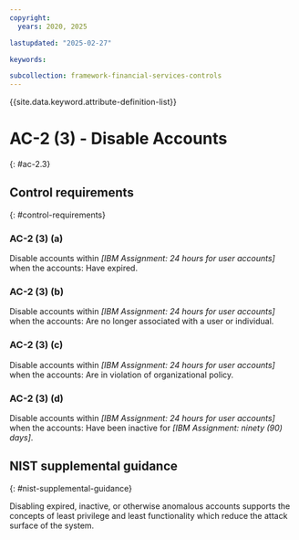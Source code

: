 ```yaml
---
copyright:
  years: 2020, 2025

lastupdated: "2025-02-27"

keywords:

subcollection: framework-financial-services-controls
---
```


{{site.data.keyword.attribute-definition-list}}

# AC-2 (3) -  Disable Accounts
{: #ac-2.3}

## Control requirements
{: #control-requirements}



### AC-2 (3) (a)


Disable accounts within _[IBM Assignment: 24 hours for user accounts]_ when the accounts:
Have expired.


### AC-2 (3) (b)


Disable accounts within _[IBM Assignment: 24 hours for user accounts]_ when the accounts:
Are no longer associated with a user or individual.


### AC-2 (3) (c)


Disable accounts within _[IBM Assignment: 24 hours for user accounts]_ when the accounts:
Are in violation of organizational policy.


### AC-2 (3) (d)


Disable accounts within _[IBM Assignment: 24 hours for user accounts]_ when the accounts:
Have been inactive for _[IBM Assignment: ninety (90) days]_.












## NIST supplemental guidance
{: #nist-supplemental-guidance}

Disabling expired, inactive, or otherwise anomalous accounts supports the concepts of least privilege and least functionality which reduce the attack surface of the system.
